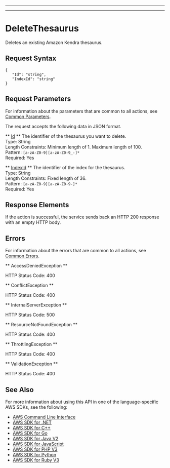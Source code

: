 --------

--------

# DeleteThesaurus<a name="API_DeleteThesaurus"></a>

Deletes an existing Amazon Kendra thesaurus\. 

## Request Syntax<a name="API_DeleteThesaurus_RequestSyntax"></a>

```
{
   "Id": "string",
   "IndexId": "string"
}
```

## Request Parameters<a name="API_DeleteThesaurus_RequestParameters"></a>

For information about the parameters that are common to all actions, see [Common Parameters](CommonParameters.md)\.

The request accepts the following data in JSON format\.

 ** [Id](#API_DeleteThesaurus_RequestSyntax) **   <a name="Kendra-DeleteThesaurus-request-Id"></a>
The identifier of the thesaurus you want to delete\.  
Type: String  
Length Constraints: Minimum length of 1\. Maximum length of 100\.  
Pattern: `[a-zA-Z0-9][a-zA-Z0-9_-]*`   
Required: Yes

 ** [IndexId](#API_DeleteThesaurus_RequestSyntax) **   <a name="Kendra-DeleteThesaurus-request-IndexId"></a>
The identifier of the index for the thesaurus\.  
Type: String  
Length Constraints: Fixed length of 36\.  
Pattern: `[a-zA-Z0-9][a-zA-Z0-9-]*`   
Required: Yes

## Response Elements<a name="API_DeleteThesaurus_ResponseElements"></a>

If the action is successful, the service sends back an HTTP 200 response with an empty HTTP body\.

## Errors<a name="API_DeleteThesaurus_Errors"></a>

For information about the errors that are common to all actions, see [Common Errors](CommonErrors.md)\.

 ** AccessDeniedException **   
  
HTTP Status Code: 400

 ** ConflictException **   
  
HTTP Status Code: 400

 ** InternalServerException **   
  
HTTP Status Code: 500

 ** ResourceNotFoundException **   
  
HTTP Status Code: 400

 ** ThrottlingException **   
  
HTTP Status Code: 400

 ** ValidationException **   
  
HTTP Status Code: 400

## See Also<a name="API_DeleteThesaurus_SeeAlso"></a>

For more information about using this API in one of the language\-specific AWS SDKs, see the following:
+  [AWS Command Line Interface](https://docs.aws.amazon.com/goto/aws-cli/kendra-2019-02-03/DeleteThesaurus) 
+  [AWS SDK for \.NET](https://docs.aws.amazon.com/goto/DotNetSDKV3/kendra-2019-02-03/DeleteThesaurus) 
+  [AWS SDK for C\+\+](https://docs.aws.amazon.com/goto/SdkForCpp/kendra-2019-02-03/DeleteThesaurus) 
+  [AWS SDK for Go](https://docs.aws.amazon.com/goto/SdkForGoV1/kendra-2019-02-03/DeleteThesaurus) 
+  [AWS SDK for Java V2](https://docs.aws.amazon.com/goto/SdkForJavaV2/kendra-2019-02-03/DeleteThesaurus) 
+  [AWS SDK for JavaScript](https://docs.aws.amazon.com/goto/AWSJavaScriptSDK/kendra-2019-02-03/DeleteThesaurus) 
+  [AWS SDK for PHP V3](https://docs.aws.amazon.com/goto/SdkForPHPV3/kendra-2019-02-03/DeleteThesaurus) 
+  [AWS SDK for Python](https://docs.aws.amazon.com/goto/boto3/kendra-2019-02-03/DeleteThesaurus) 
+  [AWS SDK for Ruby V3](https://docs.aws.amazon.com/goto/SdkForRubyV3/kendra-2019-02-03/DeleteThesaurus) 